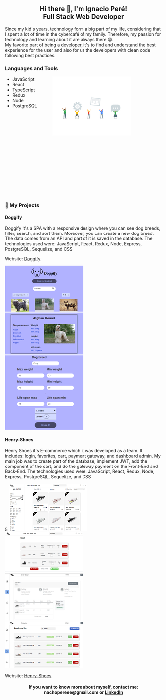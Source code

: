 <div align="center">
  <h2>Hi there 👋, I'm Ignacio Peré! </br>
      Full Stack Web Developer
  </h2>
</div>
 
<p> 
Since my kid's years, technology form a big part of my life, considering that I spent a lot of time in the cybercafé of my family. Therefore, my passion for technology and learning about it are always there 😁.
</br>
My favorite part of being a developer, it's to find and understand the best experience for the user and also for us the developers with clean code following best practices.
</p>


<h3>Languages and Tools</h3>
<img align='right' style="margin-right:100px;" width='50%' src='/assets/GhGif.gif'>

- JavaScript
- React
- TypeScript
- Redux
- Node
- PostgreSQL


<div style="margin-bottom:300px;">   </div>

 
<h3> 📌 My Projects</h3>

<h4><strong>Doggify</strong></h4>
<p>
  Doggify it's a SPA with a responsive design where you can see dog breeds, filter, search, and sort them. Moreover,           you can create a new dog breed. The data comes from an API and part of it is saved in the database.
  The technologies used were: JavaScript, React, Redux, Node, Express, PostgreSQL, Sequelize, and CSS
</p>
<p>Website: <a href="https://doggify-nu.vercel.app/">Doggify</a></p>

<img width='50%' src='/assets/Doggify for LI.png'>
<img width='50%' src='/assets/Detail doggify.png'>
<img width='50%' src='/assets/Create doggify.png'>

<h4>Henry-Shoes</h4>
<p>
  Henry Shoes it's E-commerce which it was developed as a team. It includes: login, favorites, cart, payment gateway, and       dashboard admin. My main job was to create part of the database, implement JWT, add the component of the cart, and do the     gateway payment on the Front-End and Back-End. 
  The technologies used were: JavaScript, React, Redux, Node, Express, PostgreSQL, Sequelize, and CSS
</p>5
<img width='50%' src='/assets/mainPageShoes.png'>
<img width='50%' src='/assets/CartShoes.png'>
<img width='50%' src='/assets/orderDetailShoes.png'>
<img width='50%' src='/assets/DashboardProducts.png'>


<p>Website: <a href="https://henry-shoes.vercel.app/">Henry-Shoes</a></p>

<h4 align="center">If you want to know more about myself, contact me: nachopereee@gmail.com or <a href="https://www.linkedin.com/in/ignacio-peré/" target="blank">LinkedIn</a></h4>
